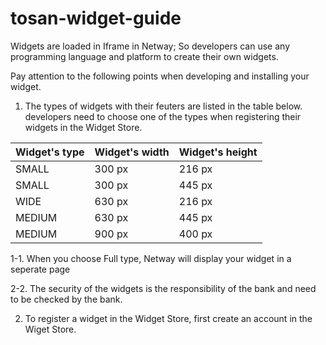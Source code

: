 # tosan-widget-guide

Widgets are loaded in Iframe in Netway; So developers can use any programming language and platform to create their own widgets.

Pay attention to the following points when developing and installing your widget.

1. The types of widgets with their feuters are listed in the table below. developers need to choose one of  the types when registering their widgets in the Widget Store.

Widget's type | Widget's width | Widget's height 
------------- | -------------- | ---------------
SMALL | 300 px | 216 px
SMALL | 300 px | 445 px
WIDE | 630 px | 216 px
MEDIUM | 630 px | 445 px
MEDIUM | 900 px | 400 px

   1-1. When you choose Full type, Netway will display your widget in a seperate page
   
   2-2. The security of the widgets is the responsibility of the bank and need to be checked by the bank.
   
2. To register a widget in the Widget Store, first create an account in the Wiget Store. 
   
   
